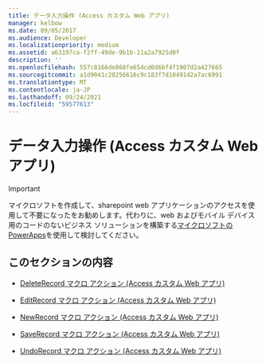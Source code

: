 ```yaml
---
title: データ入力操作 (Access カスタム Web アプリ)
manager: kelbow
ms.date: 09/05/2017
ms.audience: Developer
ms.localizationpriority: medium
ms.assetid: a63197ca-f2ff-49de-9b1b-11a2a7925d0f
description: ''
ms.openlocfilehash: 557c8166de868fe654cd0d6bf4f1907d2a427665
ms.sourcegitcommit: a1d9041c20256616c9c183f7d1049142a7ac6991
ms.translationtype: MT
ms.contentlocale: ja-JP
ms.lasthandoff: 09/24/2021
ms.locfileid: "59577613"
---
```

# <a name="data-entry-operations-access-custom-web-app"></a>データ入力操作 (Access カスタム Web アプリ)

> [!IMPORTANT]
> マイクロソフトを作成して、sharepoint web アプリケーションのアクセスを使用して不要になったをお勧めします。代わりに、web およびモバイル デバイス用のコードのないビジネス ソリューションを構築する[マイクロソフトの PowerApps](https://powerapps.microsoft.com/en-us/)を使用して検討してください。 
  
## <a name="in-this-section"></a>このセクションの内容

- [DeleteRecord マクロ アクション (Access カスタム Web アプリ)](deleterecord-macro-action-access-custom-web-app.md)
    
- [EditRecord マクロ アクション (Access カスタム Web アプリ)](editrecord-macro-action-access-custom-web-app.md)
    
- [NewRecord マクロ アクション (Access カスタム Web アプリ)](newrecord-macro-action-access-custom-web-app.md)
    
- [SaveRecord マクロ アクション (Access カスタム Web アプリ)](saverecord-macro-action-access-custom-web-app.md)
    
- [UndoRecord マクロ アクション (Access カスタム Web アプリ)](undorecord-macro-action-access-custom-web-app.md)
    

